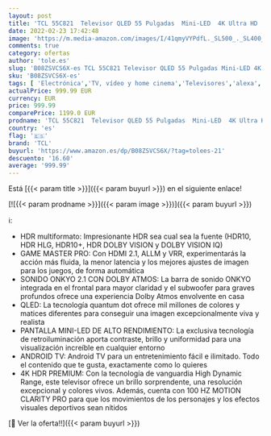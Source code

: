 ```yaml
---
layout: post
title: 'TCL 55C821  Televisor QLED 55 Pulgadas  Mini-LED  4K Ultra HD  Android Smart TV  Dolby Vision IQ  Dolby Atmos  Sistema Audio Onkyo  Motion Clarity PRO  Google Assistant Integrado  Compatible con Alexa'
date: 2022-02-23 17:42:48
image: 'https://m.media-amazon.com/images/I/41qmyVYPdfL._SL500_._SL400_.jpg'
comments: true
category: ofertas
author: 'tole.es'
slug: 'B08ZSVCS6X-es TCL 55C821 Televisor QLED 55 Pulgadas Mini-LED 4K Ultra HD...'
sku: 'B08ZSVCS6X-es'
tags: [ 'Electrónica','TV, vídeo y home cinema','Televisores','alexa','tcl', ]
actualPrice: 999.99 EUR
currency: EUR
price: 999.99
comparePrice: 1199.0 EUR
prodname: 'TCL 55C821  Televisor QLED 55 Pulgadas  Mini-LED  4K Ultra HD  Android Smart TV  Dolby Vision IQ  Dolby Atmos  Sistema Audio Onkyo  Motion Clarity PRO  Google Assistant Integrado  Compatible con Alexa'
country: 'es'
flag: '🇪🇸'
brand: 'TCL'
buyurl: 'https://www.amazon.es/dp/B08ZSVCS6X/?tag=tolees-21'
descuento: '16.60'
average: '999.99'
---
```


Está [{{< param title >}}]({{< param buyurl >}}) en el siguiente enlace!

[![{{< param prodname >}}]({{< param image >}})]({{< param buyurl >}})

ℹ️:

- HDR multiformato: Impresionante HDR sea cual sea la fuente (HDR10, HDR HLG, HDR10+, HDR DOLBY VISION y DOLBY VISION IQ)
- GAME MASTER PRO: Con HDMI 2.1, ALLM y VRR, experimentarás la acción más fluida, la menor latencia y los mejores ajustes de imagen para los juegos, de forma automática
- SONIDO ONKYO 2.1 CON DOLBY ATMOS: La barra de sonido ONKYO integrada en el frontal para mayor claridad y el subwoofer para graves profundos ofrece una experiencia Dolby Atmos envolvente en casa
- QLED: La tecnología quantum dot ofrece mil millones de colores y matices diferentes para conseguir una imagen excepcionalmente viva y realista
- PANTALLA MINI-LED DE ALTO RENDIMIENTO: La exclusiva tecnología de retroiluminación aporta contraste, brillo y uniformidad para una visualización increíble en cualquier entorno
- ANDROID TV: Android TV para un entretenimiento fácil e ilimitado. Todo el contenido que te gusta, exactamente como lo quieres
- 4K HDR PREMIUM: Con la tecnología de vanguardia High Dynamic Range, este televisor ofrece un brillo sorprendente, una resolución excepcional y colores vivos. Además, cuenta con 100 HZ MOTION CLARITY PRO para que los movimientos de los personajes y los efectos visuales deportivos sean nítidos

[🛒 Ver la oferta!!]({{< param buyurl >}})

